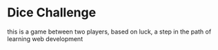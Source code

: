 # Dice Challenge
 this is a game between two players, based on luck, a step in the path of learning web development
